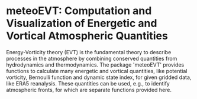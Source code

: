 # meteoEVT: Computation and Visualization of Energetic and Vortical Atmospheric Quantities

Energy-Vorticity theory (EVT) is the fundamental theory to describe processes in the atmosphere by combining conserved quantities from hydrodynamics and thermodynamics. The package 'meteoEVT' provides functions to calculate many energetic and vortical quantities, like potential vorticity, Bernoulli function and dynamic state index, for given gridded data, like ERA5 reanalysis. These quantities can be used, e.g., to identify atmospheric fronts, for which are separate functions provided here.
